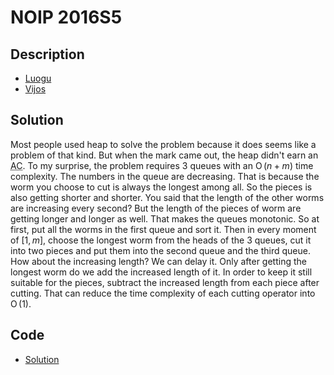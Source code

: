 # NOIP 2016S5

## Description

- [Luogu](https://www.luogu.com.cn/problem/P2827)
- [Vijos](https://www.vijos.org/p/2007)

## Solution

Most people used heap to solve the problem because it does seems like a problem of that kind. But when the mark came out, the heap didn't earn an <abbr title="Accepted">AC</abbr>.
To my surprise, the problem requires 3 queues with an $\operatorname{O}(n+m)$ time complexity. The numbers in the queue are decreasing. That is because the worm you choose to cut is always the longest among all. So the pieces is also getting shorter and shorter. You said that the length of the other worms are increasing every second? But the length of the pieces of worm are getting longer and longer as well. That makes the queues monotonic. So at first, put all the worms in the first queue and sort it. Then in every moment of $[1,m]$, choose the longest worm from the heads of the 3 queues, cut it into two pieces and put them into the second queue and the third queue. How about the increasing length? We can delay it. Only after getting the longest worm do we add the increased length of it. In order to keep it still suitable for the pieces, subtract the increased length from each piece after cutting. That can reduce the time complexity of each cutting operator into $\operatorname{O}(1)$.

## Code

- [Solution](NOIP.2016S5.0.cpp)
